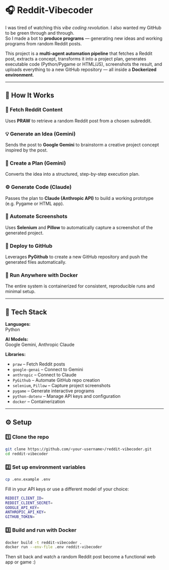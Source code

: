 # 🎧 Reddit-Vibecoder

I was tired of watching this *vibe coding revolution*. I also wanted my GitHub to be green through and through.  
So I made a bot to **produce programs** — generating new ideas and working programs from random Reddit posts.  

This project is a **multi-agent automation pipeline** that fetches a Reddit post, extracts a concept, transforms it into a project plan, generates executable code (Python/Pygame or HTML/JS), screenshots the result, and uploads everything to a new GitHub repository — all inside a **Dockerized environment**.

---

## 🧩 How It Works

### 📰 Fetch Reddit Content
Uses **PRAW** to retrieve a random Reddit post from a chosen subreddit.

### 💡 Generate an Idea (Gemini)
Sends the post to **Google Gemini** to brainstorm a creative project concept inspired by the post.

### 🧠 Create a Plan (Gemini)
Converts the idea into a structured, step-by-step execution plan.

### ⚙️ Generate Code (Claude)
Passes the plan to **Claude (Anthropic API)** to build a working prototype (e.g. Pygame or HTML app).

### 📸 Automate Screenshots
Uses **Selenium** and **Pillow** to automatically capture a screenshot of the generated project.

### 🚀 Deploy to GitHub
Leverages **PyGithub** to create a new GitHub repository and push the generated files automatically.

### 🐳 Run Anywhere with Docker
The entire system is containerized for consistent, reproducible runs and minimal setup.

---

## 🧰 Tech Stack

**Languages:**  
Python  

**AI Models:**  
Google Gemini, Anthropic Claude  

**Libraries:**  
- `praw` – Fetch Reddit posts  
- `google-genai` – Connect to Gemini  
- `anthropic` – Connect to Claude  
- `PyGithub` – Automate GitHub repo creation  
- `selenium`, `Pillow` – Capture project screenshots  
- `pygame` – Generate interactive programs  
- `python-dotenv` – Manage API keys and configuration  
- `docker` – Containerization  

---

## ⚙️ Setup

### 1️⃣ Clone the repo
```bash
git clone https://github.com/<your-username>/reddit-vibecoder.git
cd reddit-vibecoder
```

### 2️⃣ Set up environment variables
```bash
cp .env.example .env
```

Fill in your API keys or use a different model of your choice:
```bash
REDDIT_CLIENT_ID=
REDDIT_CLIENT_SECRET=
GOOGLE_API_KEY=
ANTHROPIC_API_KEY=
GITHUB_TOKEN=
```

### 3️⃣ Build and run with Docker
```bash
docker build -t reddit-vibecoder .
docker run --env-file .env reddit-vibecoder
```

Then sit back and watch a random Reddit post become a functional web app or game :)
